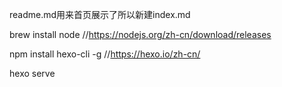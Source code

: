 readme.md用来首页展示了所以新建index.md



brew install node  //https://nodejs.org/zh-cn/download/releases


npm install hexo-cli -g  //https://hexo.io/zh-cn/


hexo serve